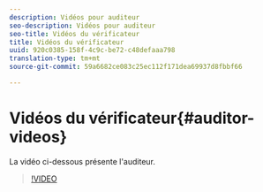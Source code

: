 ```yaml
---
description: Vidéos pour auditeur
seo-description: Vidéos pour auditeur
seo-title: Vidéos du vérificateur
title: Vidéos du vérificateur
uuid: 920c0385-158f-4c9c-be72-c48defaaa798
translation-type: tm+mt
source-git-commit: 59a6682ce083c25ec112f171dea69937d8fbbf66

---
```



# Vidéos du vérificateur{#auditor-videos}

La vidéo ci-dessous présente l&#39;auditeur.

>[!VIDEO](https://www.youtube.com/watch?v=CVSd5L4Rcgg)

